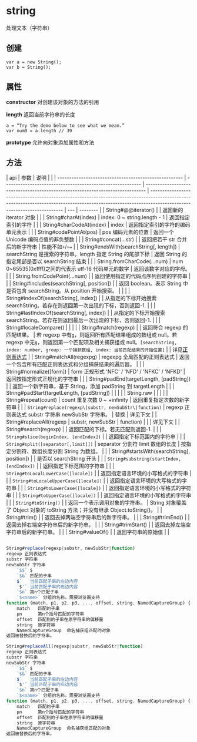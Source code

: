 # string

处理文本（字符串）

## 创建

    var a = new String();
    var b = String();

## 属性

**constructor** 对创建该对象的方法的引用

**length** 返回当前字符串的长度

    a = “Try the demo below to see what we mean.”
    var num0 = a.length // 39

**prototype** 允许向对象添加属性和方法

## 方法

| api                                                   | 参数                                                       | 说明                                                                           |                                                                                                                                                                                                       |
| ----------------------------------------------------- | ---------------------------------------------------------- | ------------------------------------------------------------------------------ | ----------------------------------------------------------------------------------------------------------------------------------------------------------------------------------------------------- | --- | -------- |
| String#@@iterator()                                   |                                                            | 返回新的 iterator 对象                                                         |                                                                                                                                                                                                       |
| String#charAt(index)                                  | index: 0 ~ string.length - 1                               | 返回指定索引的字符                                                             |                                                                                                                                                                                                       |
| String#charCodeAt(index)                              | index                                                      | 返回指定索引的字符的编码单元表示                                               |                                                                                                                                                                                                       |
| String#codePointAt(pos)                               | pos 编码元素的位置                                         | 返回一个 Unicode 编码点值的非负整数                                            |                                                                                                                                                                                                       |
| String#concat(...str)                                 |                                                            | 返回把若干 str 合并后的新字符串                                                | 性能不如`+`/`+=`                                                                                                                                                                                      |
| String#endsWith(searchString[, length])               | searchString 是搜索的字符串。length 指定 String 的尾部下标 | 返回 String 的指定尾部是否以 searchString 结束                                 |                                                                                                                                                                                                       |
| String.fromCharCode(...num)                           | num 0~65535(0xffff)之间的代表示 utf-16 代码单元的数字      | 返回该数字对应的字母。                                                         |                                                                                                                                                                                                       |
| String.fromCodePoint(...num)                          |                                                            | 返回使用指定的代码点序列创建的字符串                                           |                                                                                                                                                                                                       |
| String#includes(searchString[, position])             |                                                            | 返回 boolean。表示 String 中是否包含 searchString。从 position 开始搜索。      |
|                                                       |
| String#indexOf(searchString[, index])                 |                                                            | 从指定的下标开始搜索 searchString。若存在则返回第一次出现的下标，否则返回-1.   |                                                                                                                                                                                                       |
| String#lastIndexOf(searchString[, index])             |                                                            | 从指定的下标开始搜索 searchString。若存在则返回最后一次出现的下标，否则返回-1. |                                                                                                                                                                                                       |
| String#localeCompare()                                |                                                            |                                                                                |                                                                                                                                                                                                       |
| String#match(regexp)                                  |                                                            | 返回符合 regexp 的匹配结果。                                                   | 若 regexp 中有`g`，则返回所有匹配结果组成的数组或 null。若 regexp 中无`g`，则返回第一个匹配项及相关捕获组或 null。`[searchString, index: number, group: 一个捕获数组, index: 当前匹配结果的开始位置]` |
| 详见[正则表达式](/regexp/index.html)                  |
| String#matchAll(regexpg)                              | regexpg 全局匹配的正则表达式                               | 返回一个包含所有匹配正则表达式和分组捕获结果的遍历器。                         |                                                                                                                                                                                                       |
| String#normalize([form])                              | form 正规形式 'NFC' / 'NFD' / 'NFKC' / 'NFKD'              | 返回按指定形式正规化的字符串                                                   |                                                                                                                                                                                                       |
| String#padEnd(targetLength, [padString])              |                                                            | 返回一个新字符串，基于 String，添加 padString 到 targetLength                  |                                                                                                                                                                                                       |
| String#padStart(targetLength, [padString])            |                                                            |                                                                                |                                                                                                                                                                                                       |
| String.raw                                            |                                                            |                                                                                |                                                                                                                                                                                                       |
| String#repeat(count)                                  | count 重复次数 0 ~ +infinity                               | 返回重复指定次数的新字符串                                                     |                                                                                                                                                                                                       |
| `String#replace(regexp\|substr, newSubStr\|function)` | regexp 正则表达式 substr 字符串 newSubStr 字符串。         | 替换                                                                           | 详见下文                                                                                                                                                                                              |
| String#replaceAll(regexp                              | substr, newSubStr                                          | function)                                                                      |                                                                                                                                                                                                       |     | 详见下文 |
| String#search(regexp)                                 |                                                            | 返回匹配的下标。若无匹配则返回-1.                                              |                                                                                                                                                                                                       |
| `String#slice(beginIndex, [endIndex])`                |                                                            | 返回指定下标范围内的字符串                                                     |                                                                                                                                                                                                       |
| `String#split([separator[,limit]])`                   | separator 分割符 limit 数组的长度                          | 按指定分割符、数组长度分割 String 为数组。                                     |                                                                                                                                                                                                       |
| String#startsWith(searchString[, position])           |                                                            | 是否以 searchString 开头                                                       |                                                                                                                                                                                                       |
| `String#substring(startIndex, [endIndex])`            |                                                            | 返回指定下标范围的字符串                                                       |                                                                                                                                                                                                       |
| `String#toLocalLowerCase([locale])`                   |                                                            | 返回指定语言环境的小写格式的字符串                                             |                                                                                                                                                                                                       |
| `String#toLocaleUpperCase([locale])`                  |                                                            | 返回指定语言环境的大写格式的字符串                                             |                                                                                                                                                                                                       |
| `String#toLowerCase([locale])`                        |                                                            | 返回指定语言环境的小写格式的字符串                                             |                                                                                                                                                                                                       |
| `String#toUpperCase([locale])`                        |                                                            | 返回指定语言环境的小写格式的字符串                                             |                                                                                                                                                                                                       |
| `String#toString()`                                   |                                                            | 返回一个表示调用对象的字符串。                                                 | String 对象覆盖了 Object 对象的 toString 方法；并没有继承 Object.toString()。                                                                                                                         |
| String#trim()                                         |                                                            | 返回去掉两端空字符串后的新字符串。                                             |                                                                                                                                                                                                       |
| String#trimEnd()                                      |                                                            | 返回去掉右端空字符串后的新字符串。                                             |                                                                                                                                                                                                       |
| String#trimStart()                                    |                                                            | 返回去掉左端空字符串后的新字符串。                                             |                                                                                                                                                                                                       |
| String#valueOf()                                      |                                                            | 返回字符串的原始值                                                             |                                                                                                                                                                                                       |

```js

String#replace(regexp|substr, newSubStr|function)
regexp 正则表达式
substr 字符串
newSubStr 字符串
    `$$` $
    `$&` 匹配的子串
    $`   当前匹配子串的左边内容
    `$'` 当前匹配子串的右边内容
    `$n` 第n个匹配子串
    `$<name>` 分组的名称。需要浏览器支持
function (match, p1, p2, p3, ..., offset, string, NamedCaptureGroup) {...}
    match   匹配的子串
    pn      第n个括号匹配的字符串
    offset  匹配到的子串在原字符串的偏移量
    string  原字符串
    NamedCaptureGroup  命名捕获组匹配的对象
返回被替换后的字符串。

String#replaceAll(regexp|substr, newSubStr|function)
regexp 正则表达式
substr 字符串
newSubStr 字符串
    `$$` $
    `$&` 匹配的子串
    $`   当前匹配子串的左边内容
    `$'` 当前匹配子串的右边内容
    `$n` 第n个匹配子串
    `$<name>` 分组的名称。需要浏览器支持
function (match, p1, p2, p3, ..., offset, string, NamedCaptureGroup) {...}
    match   匹配的子串
    pn      第n个括号匹配的字符串
    offset  匹配到的子串在原字符串的偏移量
    string  原字符串
    NamedCaptureGroup  命名捕获组匹配的对象
返回被替换后的字符串。

```
